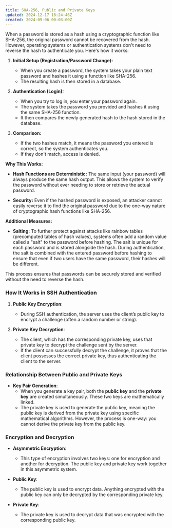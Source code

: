 ```yaml
---
title: SHA-256, Public and Private Keys
updated: 2024-12-17 18:24:46Z
created: 2024-09-06 00:03:00Z
---
```


When a password is stored as a hash using a cryptographic function like SHA-256, the original password cannot be recovered from the hash. However, operating systems or authentication systems don't need to reverse the hash to authenticate you. Here's how it works:

1.  **Initial Setup (Registration/Password Change):**
    
    - When you create a password, the system takes your plain text password and hashes it using a function like SHA-256.
    - The resulting hash is then stored in a database.
2.  **Authentication (Login):**
    
    - When you try to log in, you enter your password again.
    - The system takes the password you provided and hashes it using the same SHA-256 function.
    - It then compares the newly generated hash to the hash stored in the database.
3.  **Comparison:**
    
    - If the two hashes match, it means the password you entered is correct, so the system authenticates you.
    - If they don't match, access is denied.

**Why This Works:**

- **Hash Functions are Deterministic:** The same input (your password) will always produce the same hash output. This allows the system to verify the password without ever needing to store or retrieve the actual password.
    
- **Security:** Even if the hashed password is exposed, an attacker cannot easily reverse it to find the original password due to the one-way nature of cryptographic hash functions like SHA-256.
    

**Additional Measures:**

- **Salting:** To further protect against attacks like rainbow tables (precomputed tables of hash values), systems often add a random value called a "salt" to the password before hashing. The salt is unique for each password and is stored alongside the hash. During authentication, the salt is combined with the entered password before hashing to ensure that even if two users have the same password, their hashes will be different.

This process ensures that passwords can be securely stored and verified without the need to reverse the hash.

### How It Works in SSH Authentication

1.  **Public Key Encryption**:
    
    - During SSH authentication, the server uses the client’s public key to encrypt a challenge (often a random number or string).
2.  **Private Key Decryption**:
    
    - The client, which has the corresponding private key, uses that private key to decrypt the challenge sent by the server.
    - If the client can successfully decrypt the challenge, it proves that the client possesses the correct private key, thus authenticating the client to the server.  

### Relationship Between Public and Private Keys

- **Key Pair Generation**:
    - When you generate a key pair, both the **public key** and the **private key** are created simultaneously. These two keys are mathematically linked.
    - The private key is used to generate the public key, meaning the public key is derived from the private key using specific mathematical algorithms. However, the process is one-way: you cannot derive the private key from the public key.

### Encryption and Decryption

- **Asymmetric Encryption**:
    
    - This type of encryption involves two keys: one for encryption and another for decryption. The public key and private key work together in this asymmetric system.
- **Public Key**:
    
    - The public key is used to encrypt data. Anything encrypted with the public key can only be decrypted by the corresponding private key.
- **Private Key**:
    
    - The private key is used to decrypt data that was encrypted with the corresponding public key.